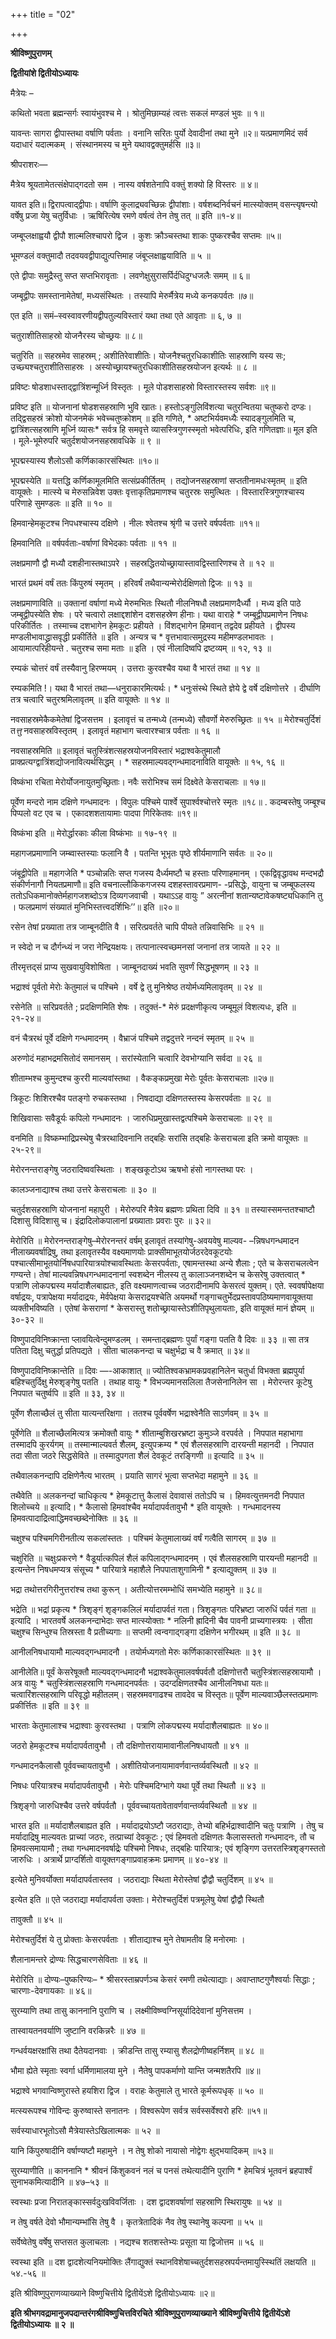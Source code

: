 +++
title = "02"

+++


<div id="pl-73188" claऽऽ="panel-layout">

<div id="pg-73188-0" claऽऽ="panel-grid panel-no-ऽtyle">

<div id="pgc-73188-0-0" claऽऽ="panel-grid-cell" weight="1">

<div id="panel-73188-0-0-0" claऽऽ="ऽo-panel widget widget_ऽow-editor panel-firऽt-child panel-laऽt-child" index="0" data-ऽtyle="{&quot;background_image_attachment&quot;ःfalऽe,&quot;background_diऽplay&quot;ः&quot;tile&quot;}">

<div claऽऽ="ऽo-widget-ऽow-editor ऽo-widget-ऽow-editor-baऽe">

<div claऽऽ="ऽiteorigin-widget-tinymce textwidget">

**श्रीविष्णुपुराणम्**

**द्वितीयांशे द्वितीयोऽध्यायः**

 मैत्रेयः –

कथितो भवता ब्रह्मन्सर्गः स्वायंभुवश्च मे । श्रोतुमिछाम्यहं त्वत्तः सकलं मण्डलं भुवः ॥ १॥

यावन्तः सागरा द्वीपास्तथा वर्षाणि पर्वताः । वनानि सरितः पुर्यो देवादीनां तथा मुने ॥२॥ यत्प्रमाणमिदं सर्व यदाधारं यदात्मकम् । संस्थानमस्य च मुने यथावद्वक्तुमर्हसि ॥३॥

 श्रीपराशरः—

मैत्रेय श्रूयतामेतत्संक्षेपाद्गदतो सम । नास्य वर्षशतेनापि वक्तुं शक्यो हि विस्तरः ॥ ४॥

 यावत इति॥ द्विरापत्वाद्द्वीपाः। वर्षाणि कुलाद्र्यवच्छिन्नः द्वीपांशाः। वर्षशब्दनिर्वचनं मात्स्योक्तम् वसन्त्यृषन्त्यो वर्षेषु प्रजा येषु चतुर्विधाः । ऋषिरित्येष रमणे वर्षत्वं तेन तेषु तत् ॥ इति ॥१-४॥

जम्बूप्लक्षाह्वयौ द्वीपौ शाल्मलिश्चापरो द्विज । कुशः क्रौञ्चस्तथा शाकः पुष्करश्चैव सप्तमः ॥५॥

 भूमण्डलं वक्तुमादौ तदवयवद्वीपाद्युत्पत्तिमाह जंबूप्लक्षाह्वयाविति ॥ ५ ॥

एते द्वीपाः समुद्रैस्तु सप्त सप्तभिरावृताः । लवणेक्षुसुरासर्पिर्दधिदुग्धजलैः समम् ॥ ६॥

जम्बूद्वीपः समस्तानामेतेषां, मध्यसंस्थितः । तस्यापि मेरुर्मैत्रेय मध्ये कनकपर्वतः ॥७॥

 एत इति ॥ समं–स्वस्वावरणीयद्वीपतुल्यविस्तारं यथा तथा एते आवृताः ॥ ६, ७ ॥

चतुराशीतिसाहस्रो योजनैरस्य चोच्छ्रयः ॥ ८॥

 चतुरिति ॥ सहस्रमेव साहस्रम् ; अशीतिरेवाशीतिः। योजनैश्चतुरधिकाशीतिः साहस्राणि यस्य सः; उच्छ्यश्चतुराशीतिसाहस्रः । अस्योच्छ्रायश्चतुरधिकाशीतिसहस्रयोजन इत्यर्थः ॥ ८ ॥

प्रविष्टः षोडशाधस्ताद्द्वात्रिंशन्मूर्ध्नि विस्तृतः । मूले पोडशसाहस्रो विस्तारस्तस्य सर्वशः ॥९॥

 प्रविष्ट इति ॥ योजनानां षोडशसहस्राणि भुवि खातः। हस्तोऽङ्गुलिविंशत्या चतुरन्वितया चतुष्करो दण्डः। तद्द्विसहस्रं क्रोशो योजनमेकं भवेच्चतुष्क्रोशम् ॥ इति गणिते, \* अष्टभिर्यवमध्यैः स्यादङ्गुलमिति च, द्वात्रिंशत्सहस्राणि मूर्ध्नि व्यासः\* सर्वत्र हि समवृत्ते व्यासस्त्रिगुणस्स्मृतो भवेत्परिधिः, इति गणितज्ञाः॥ मूल इति । मूले-भूमेरुपरि चतुर्दशयोजनसहस्रावधिके ॥ ९ ॥

भूपद्मस्यास्य शैलोऽसौ कर्णिकाकारसंस्थितः ॥१०॥

 भूपद्मस्येति ॥ यत्तद्धि कर्णिकामूलमिति सत्संप्रकीर्तितम् । तद्योजनसहस्राणां सप्ततीनामधःस्मृतम् ॥ इति वायूक्तेः । मात्स्ये च मेरुसन्निवेश उक्तः वृत्ताकृतिप्रमाणश्च चतुरस्रः समुत्थितः । विस्तारस्त्रिगुणश्चास्य परिणाहे सुमण्डलः ॥ इति ॥ १० ॥

हिमवान्हेमकूटश्च निपधश्चास्य दक्षिणे । नीलः श्वेतश्च श्रृंगी च उत्तरे वर्षपर्वताः ॥११॥

हिमवानिति ॥ वर्षपर्वताः-वर्षाणां विभेदकाः पर्वताः ॥ ११ ॥

लक्षप्रमाणौ द्वौ मध्यौ दशहीनास्तथाऽपरे । सहस्रद्धितयोच्छ्रायास्तावद्विस्तारिणश्च ते ॥ १२ ॥

भारतं प्रथमं वर्षं ततः किंपुरुषं स्मृतम् । हरिवर्षं तथैवान्यन्मेरोर्दक्षिणतो द्विजः ॥ १३ ॥

 लक्षप्रमाणाविति ॥ उक्तानां वर्षाणां मध्ये मेरुमभितः स्थितौ नीलनिषधौ लक्षप्रमाणदैर्ध्यौ । मध्य इति पाठे जम्बूद्वीपस्येति शेषः । परे चत्वारो लक्षाद्दशांशेन दशसहस्रेण हीनाः। यथा वाराहे \* जम्बूद्वीपप्रमाणेन निषधः परिकीर्तितः । तस्माच्च दशभागेन हेमकूटः
प्रहीयते । विंशद्भागेन हिमवान् तद्वदेव प्रहीयते । द्वीपस्य
मण्डलीभावाद्ध्रासवृद्धी प्रकीर्तिते ॥ इति । अन्यत्र च \* वृत्तभावात्समुद्रस्य महीमण्डलभावतः । आयामात्परिहीयन्ते . चतुरश्च समा मताः ॥ इति । एवं नीलादिष्वपि द्रष्टव्यम् ॥ १२, १३ ॥

रम्यकं चोत्तरं वर्षं तस्यैवानु हिरण्मयम् । उत्तराः कुरवश्चैव यथा वै भारतं तथा ॥ १४ ॥

 रम्यकमिति !। यथा वै भारतं तथा—धनुराकारमित्यर्थः। \* धनुःसंस्थे स्थिते ज्ञेये द्वे वर्षे दक्षिणोत्तरे । दीर्घाणि तत्र चत्वारि चतुरश्रमिलावृतम् ॥ इति वायूक्तेः ॥ १४ ॥

नवसाहस्रमेकैकमेतेषां द्विजसत्तम । इलावृत्तं च तन्मध्ये (तन्मध्ये) सौवर्णो मेरुरुच्छ्रितः ॥ १५ ॥ मेरोश्चतुर्दिशं त*त्तु* नवसाहस्रविस्तृतम् । इलावृतं महाभाग चत्वारश्चात्र पर्वताः ॥ १६ ॥

 नवसाहस्रमिति ॥ इलावृतं चतुस्त्रिंशत्सहस्रयोजनविस्तारं
भद्राश्वकेतुमालौ प्राक्प्रत्यग्द्वात्रिंशद्योजनावित्यर्थसिद्धम् । \* सहस्रमाल्यवद्गन्धमादनाविति वायूक्तेः ॥ १५, १६ ॥

विष्कंभा रचिता मेरोर्योजनायुतमुच्छ्रिताः। नवैः सरोभिश्च समं दिक्ष्वेते केसराचलाः ॥ १७॥

पूर्वेण मन्दरो नाम दक्षिणे गन्धमादनः । विपुलः पश्चिमे पार्श्वे सुपार्श्वश्चोत्तरे स्मृतः ॥१८॥ . कदम्बस्तेषु जम्बूश्च पिप्पलो वट एव च । एकादशशतायामाः पादपा गिरिकेतवः ॥१९॥

 विष्कंभा इति ॥ मेरोर्द्धारकाः कीला विष्कंभाः ॥ १७-१९ ॥

महागजप्रमाणानि जम्ब्वास्तस्याः फलानि वै । पतन्ति भूभृतः पृष्ठे शीर्यमाणानि सर्वतः ॥ २०॥

 जंबूद्वीपेति ॥ महागजेति \* पञ्चोन्नतिः सप्त गजस्य दैर्ध्यमष्टौ च हस्ताः परिणाहमानम् । एकद्विवृद्धावथ मन्दभद्रौ संकीर्णनागौ नियतप्रमाणौ॥ इति वचनाल्लौकिकगजस्य दशहस्तावरप्रमाण- -प्रसिद्धेः, वायुना च जम्बूफलस्य ततोऽधिकमानोक्तेर्महागजशब्दोऽत्र दिव्यगजवाची । यथाऽऽह वायुः ” अरत्नीनां शतान्यष्टावेकषष्ट्यधिकानि तु । फलप्रमाणं संख्यातं मुनिभिस्तत्त्वदर्शिभिः’’॥ इति ॥२०॥

रसेन तेषां प्रख्याता तत्र जाम्बूनदीति वै । सरित्प्रवर्तते चापि पीयते तन्निवासिभिः ॥ २१ ॥

न स्वेदो न च दौर्गन्ध्यं न जरा नेन्द्रियक्षयः। तत्पानात्स्वच्छमनसां जनानां तत्र जायते ॥ २२ ॥

तीरमृत्तद्सं प्राप्य सुखवायुविशोषिता । जाम्बूनदाख्यं भवति सुवर्णं सिद्धभूषणम् ॥ २३ ॥

भद्राश्वं पूर्वतो मेरोः केतुमालं च पश्चिमे । वर्षे द्वे तु मुनिश्रेष्ठ तयोर्मध्यमिलावृतम् ॥ २४ ॥

 रसेनेति ॥ सरिप्रवर्तते ; प्रदक्षिणमिति शेषः । तदुक्तं-\* मेरुं प्रदक्षणीकृत्य जम्बूमूलं विशत्यधः, इति ॥ २१-२४॥

वनं चैत्ररथं पूर्वे दक्षिणे गन्धमादनम् । वैभ्राजं पश्चिमे तद्वदुत्तरे नन्दनं स्मृतम् ॥ २५ ॥

अरुणोदं महाभद्रमसितोदं समानसम् । सरांस्येतानि चत्वारि देवभोग्यानि सर्वदा ॥ २६ ॥

शीताम्भश्च कुमुन्दश्च कुररी माल्यवांस्तथा । वैकङ्कप्रमुखा मेरोः पूर्वतः केसराचलाः ॥२७॥

त्रिकूटः शिशिरश्चैव पतङ्गो रुचकस्तथा । निषदाद्या दक्षिणतस्तस्य केसरपर्वताः ॥ २८ ॥

शिखिवासाः सवैडूर्यः कपिलो गन्धमादनः । जारुधिप्रमुखास्तद्वत्पश्चिमे केसराचलाः ॥ २९ ॥

 वनमिति ॥ विष्कम्भाद्रिप्रस्थेषु चैत्ररथादिवनानि तद्बहिः सरांसि तद्बहिः केसराचला इति क्रमो वायूक्तः ॥ २५-२९॥

मेरोरनन्तराङ्गेषु जठरादिष्ववस्थिताः । शङ्खकूटोऽथ ऋषभो हंसो नागस्तथा परः ।

 कालञ्जनाद्याश्च तथा उत्तरे केसराचलाः ॥ ३० ॥

चतुर्दशसहस्राणि योजनानां महापुरी । मेरोरुपरि मैत्रेय ब्रह्मणः प्रथिता दिवि ॥ ३१ ॥ तस्यास्समन्ततश्चाष्टौ दिशासु विदिशासु च। इंद्रादिलोकपालानां प्रख्याताः प्रवराः पुरः ॥ ३२॥

 मेरोरिति ॥ मेरोरनन्तराङ्गेषु–मेरोरनन्तरं वर्षम् इलावृतं तस्यांगेषु-अवयवेषु माल्यव- –न्निषधगन्धमादन नीलाख्यवर्षाद्रिषु, तथा इलावृतस्यैव वक्ष्यमाणयोः प्राक्सीमाभूतयोर्जठरदेवकूटयोः पश्चात्सीमाभूतयोर्निषधपारियात्रयोश्चावस्थिताः केसरपर्वताः, एषामन्तस्था अन्ये शैलाः ; एते च केसराचलत्वेन गण्यन्ते। तेषां माल्यवन्निषधगन्धमादनानां स्वशब्देन नीलस्य तु कालाञ्जनशब्देन च केसरेषु उक्तत्वात् \* पत्राणि लोकपद्मस्य मर्यादाशैलबाह्यतः, इति वक्ष्यमाणत्वाच्च जठरादीनामपि केसरत्वं युक्तम्। एते. स्ववर्षापेक्षया वर्षाद्रयः, पत्रापेक्षया मर्यादाद्रयः, मेर्वपेक्षया केसराद्रयश्चेति अयमर्थो गङ्गाचतुर्भेदप्रस्तावपठिष्यमाणवायूक्तया व्यक्तीभविष्यति । एतेषां
केसराणां \* केसरास्तु शतोच्छ्रायास्तेऽशीतिपृथुलायताः, इति वायूक्तं मानं ज्ञेयम् ॥ ३०-३२ ॥

विष्णुपादविनिष्क्रान्ता प्लावयित्वेन्दुमण्डलम् । समन्ताद्ब्रह्मणः पुर्यां गङ्गा पतति वै दिवः ॥ ३३ ॥ सा तत्र पतिता दिक्षु चतुर्द्धा प्रतिपद्यते । सीता चालकनन्दा च चक्षुर्भद्रा च वै क्रमात् ॥ ३४॥

 विष्णुपादविनिष्क्रान्तेति ॥ दिवः —-आकाशात् ॥ ज्योतिश्वकभ्रामकप्रवहानिलेन चतुर्धा विभक्ता ब्रह्मपुर्या बहिश्चतुर्दिक्षु मेरुशृङ्गेषु पतति । तथाह वायुः \* विभज्यमानसलिला
तैजसेनानिलेन सा । मेरोरन्तर कूटेषु निपपात चतुर्ष्वपि ॥ इति ॥ ३३, ३४ ॥

पूर्वेण शैलाच्छैलं तु सीता यात्यन्तरिक्षगा । ततश्च पूर्ववर्षेण भद्राश्वेनैति साऽर्णवम् ॥ ३५ ॥

 पूर्वेणेति ॥ शैलाच्छैलमित्यत्र क्रमोक्तौ वायुः \* शीताम्बुशिखरभ्रष्टा कुमुञ्जे वरपर्वते । निपपात महाभागा तस्मादपि कुरर्यगम् ॥ तस्मान्माल्यवर्त शैलम्, इत्युपक्रम्य \* एवं शैलसहस्राणि दारयन्ती महानदी । निपपात तदा सीता जठरे सिद्धसेविते ॥ तस्मादुपगता शैलं देवकूटं तरङ्गिणी ॥ इत्यादि ॥ ३५ ॥

तथैवालकनन्दापि दक्षिणेनैत्य भारतम् । प्रयाति सागरं भूत्वा सप्तभेदा महामुने ॥ ३६ ॥

 तथैवेति ॥ अलकनन्दां चाधिकृत्य \* हेमकूटात्तु कैलासं देवावासं ततोऽपि च । हिमवत्युत्तमनदी निपपात शिलोच्चये ॥ इत्यादि। \* कैलासो हिमवांश्चैव मर्यादापर्वतावुभौ \* इति वायूक्तेः । गन्धमादनस्य
हिमवत्पादाद्रित्वाद्धिमवच्छब्देनोक्तिः ॥ ३६ ॥

चक्षुश्च पश्चिमगिरीनतीत्य सकलांस्ततः । पश्चिमं केतुमालाख्यं वर्षं गत्वैति सागरम् ॥ ३७ ॥

 चक्षुरिति ॥ चक्षुःप्रकरणे \* वैडूर्यात्कपिलं शैलं कपिलाद्गन्धमादनम् । एवं शैलसहस्राणि पारयन्ती महानदी ॥ इत्यन्तेन निषधमप्यत्र संसूच्य \* पारियात्रे महाशैले निपपाताशुगामिनी \* इत्याद्युक्तम् ॥ ३७ ॥

भद्रा तथोत्तरगिरीनुत्तरांश्च तथा कुरून् । अतीत्योत्तरमम्भोधिं समभ्येति महामुने ॥ ३८॥

 भद्रेति ॥ भद्रां प्रकृत्य \* त्रिशृङ्गं शृङ्गकलिलं मर्यादापर्वतं गता। त्रिशृङ्गतः परिभ्रष्टा जारुधिं पर्वतं गता ॥ इत्यादि । भारतवर्षे अलकनन्दाभेदाः सप्त मात्स्योक्ताः \* नलिनी ह्रादिनी चैव पावनी प्राच्यगास्त्रयः । सीता चक्षुश्च सिन्धुश्च तिस्रस्ता वै प्रतीच्यगाः ॥ सप्तमी त्वन्वगाद्गङ्गा दक्षिणेन भगीरथम् ॥ इति ॥ ३८ ॥

आनीलनिषधायामौ माल्यवद्गन्धमादनौ । तयोर्मध्यगतो मेरुः कर्णिकाकारसंस्थितः ॥ ३९ ॥

 आनीलेति॥ पूर्वं केसरेषूक्तौ माल्यवद्गन्धमादनौ भद्राश्वकेतुमालवर्षपर्वतौ दक्षिणोत्तरौ चतुस्त्रिंशत्सहस्रायामौ । अत्र वायुः \* चतुस्त्रिंशत्सहस्राणि गन्धमादनपर्वतः । उदग्दक्षिणतश्चैव आनीलनिषधा यतः॥ चत्वारिंशत्सहस्राणि परिवृद्धो महीतलम्। सहस्रमवगाढश्च तावदेव च विस्तृतः॥ पूर्वेण माल्यवाञ्छैलस्तत्प्रमाणः प्रकीर्त्तितः ॥ इति ॥ ३९ ॥

भारताः केतुमालाश्च भद्राश्वाः कुरवस्तथा । पत्राणि लोकपद्मस्य मर्यादाशैलबाह्यतः ॥ ४०॥

जठरो हेमकूटश्च मर्यादापर्वतावुभौ । तौ दक्षिणोत्तरायामावानीलनिषधायतौ ॥ ४१ ॥

गन्धमादनकैलासौ पूर्ववच्चायतावुभौ । अशीतियोजनायामावर्णवान्तर्व्यवस्थितौ ॥ ४२ ॥

निषधः परियात्रश्च मर्यादापर्वतावुभौ । मेरोः पश्चिमदिग्भागे यथा पूर्वे तथा स्थितौ ॥ ४३ ॥

त्रिशृङ्गो जारुधिश्चैव उत्तरे वर्षपर्वतौ । पूर्ववच्चायतावेतावर्णवान्तर्व्यवस्थितौ ॥ ४४ ॥

 भारत इति ॥ मर्यादाशैलबाह्यत इति । मर्यादाद्रयोऽष्टौ जठराद्याः, तेभ्यो बहिर्भद्राश्वादीनि चतुः पत्राणि । तेषु च मर्यादाद्रिषु माल्यवतः प्राच्यां जठरः, तत्प्राच्यां देवकूटः ; एवं हिमवतो दक्षिणतः कैलासस्ततो
गन्धमादनः, तौ च हिमवत्समायामौ ; तथा गन्धमादनवर्षाद्रेः पश्चिमो निषधः, तद्बहिः पारियात्रः; एवं शृङ्गिण उत्तरतस्त्रिशृङ्गस्ततो जारुधिः । अत्रार्थे प्राग्दर्शितो वायूक्तगङ्गाप्रवाहक्रमः प्रमाणम् ॥ ४०-४४ ॥

इत्येते मुनिवर्योक्ता मर्यादापर्वतास्तव । जठराद्याः स्थिता मेरोस्तेषां द्वौद्वौ चतुर्दिशम् ॥ ४५ ॥

इत्येत इति ॥ एते जठराद्या मर्यादापर्वता उक्ताः। मेरोश्चतुर्दिशं पत्रमूलेषु येषां द्वौद्वौ स्थितौ

तावुक्तौ ॥ ४५ ॥

मेरोश्चतुर्दिशं ये तु प्रोक्ताः केसरपर्वताः । शीताद्याश्च मुने तेषामतीव हि मनोरमाः ।

 शैलानामन्तरे द्रोण्यः सिद्धचारणसेविताः ॥ ४६ ॥

 मेरोरिति ॥ दोण्यः–पुष्करिण्यः– \* श्रीसरस्ताम्रपर्णञ्च केसरं रमणी तथेत्याद्याः। अवाप्ताष्टगुणैश्वर्याः सिद्धाः ; चारणाः-देवगायकाः ॥ ४६॥

सुरम्याणि तथा तासु काननानि पुराणि च । लक्ष्मीविष्ण्वग्निसूर्यादिदेवानां मुनिसत्तम ।

 तास्वायतनवर्याणि जुष्टानि वरकिन्नरैः ॥ ४७ ॥

गन्धर्वयक्षरक्षांसि तथा दैतेयदानवाः । क्रीडन्ति तासु रम्यासु शैलद्रोणीष्वहर्निशम् ॥ ४८ ॥

भौमा ह्येते स्मृताः स्वर्गा धर्मिणामालया मुने । नैतेषु पापकर्माणो यान्ति जन्मशतैरपि ॥४॥

भद्राश्वे भगवान्विष्णुरास्ते हयशिरा द्विज । वराहः केतुमाले तु भारते कूर्मरूपधृक् ॥ ५० ॥

मत्स्यरूपश्च गोविन्दः कुरुष्वास्ते सनातनः । विश्वरूपेण सर्वत्र सर्वस्सर्वेश्वरो हरिः ॥५१॥

 सर्वस्याधारभूतोऽसौ मैत्रेयास्तेऽखिलात्मकः ॥ ५२ ॥

यानि किंपुरुषादीनि वर्षाण्यष्टौ महामुने । न तेषु शोको नायासो नोद्वेगः क्षुद्भयादिकम् ॥५३॥

 सुरम्याणीति ॥ काननानि \* श्रीवनं किंशुकवनं नलं च पनसं तथेत्यादीनि पुराणि \* हेमचित्रं भूतवनं ब्रहपार्श्वं सुनाभकमित्यादीनि ॥ ४७–५३ ॥

स्वस्थाः प्रजा निरातङ्कास्सर्वदुःखविवर्जिताः । दश द्वादशवर्षाणां सहस्राणि स्थिरायुषः ॥ ५४ ॥

न तेषु वर्षते देवो भौमान्यम्भांसि तेषु वै । कृतत्रेतादिकं नैव तेषु स्थानेषु कल्पना ॥ ५५ ॥

सर्वेष्वेतेषु वर्षेषु सप्तसत कुलाचलाः । नद्यश्च शतशस्तेभ्यः प्रसूता या द्विजोत्तम ॥ ५६ ॥

 स्वस्था इति ॥ दश द्वादशेत्यनियमोक्तिः लैंगाद्युक्तं स्थानविशेषाच्चतुर्दशसहस्रपर्यन्तमायुस्स्थितिं लक्षयति ॥ ५४.-५६ ॥

इति श्रीविष्णुपुराणव्याख्याने विष्णुचित्तीये द्वितीयेंऽशे द्वितीयोऽध्यायः ॥२॥

**इति श्रीभगवद्रामानुजपदान्तरंगश्रीविष्णुचित्तविरचिते श्रीविष्णुपुराणव्याख्याने श्रीविष्णुचित्तीये द्वितीयेंऽशे द्वितीयोऽध्यायः ॥ २ ॥**














